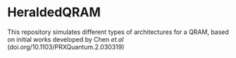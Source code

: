 # HeraldedQRAM

This repository simulates different types of architectures for a QRAM, based on initial works developed by Chen _et.al_ (doi.org/10.1103/PRXQuantum.2.030319)
